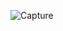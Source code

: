 ![Capture](https://user-images.githubusercontent.com/28908397/58351123-8d165a00-7e70-11e9-8dca-205e9a8f550a.JPG)
